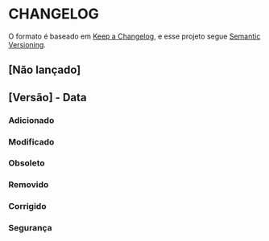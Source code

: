# CHANGELOG

O formato é baseado em [Keep a Changelog](https://keepachangelog.com/pt-BR/1.0.0/),
e esse projeto segue [Semantic Versioning](https://semver.org/spec/v2.0.0.html).

## [Não lançado]

## [Versão] - Data

### Adicionado

### Modificado

### Obsoleto

### Removido

### Corrigido

### Segurança
